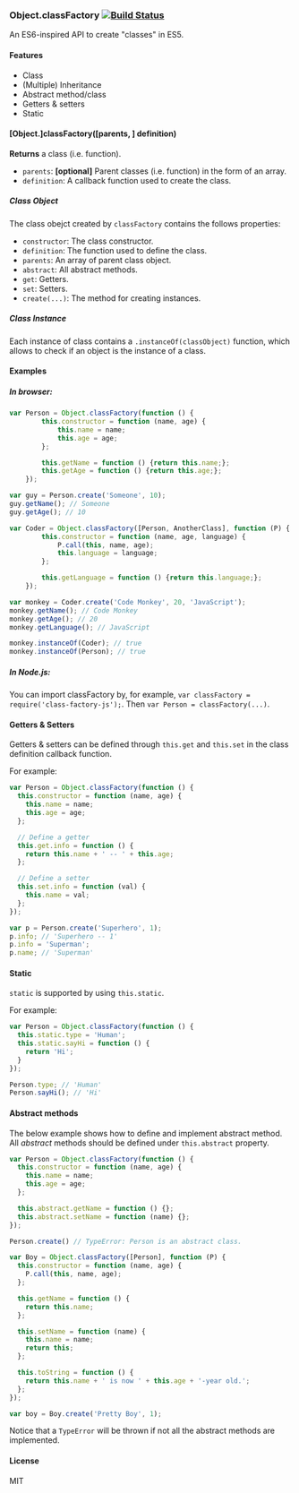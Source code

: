 ### Object.classFactory [![Build Status](https://travis-ci.org/hufyhang/classFactory-js.svg?branch=master)](https://travis-ci.org/hufyhang/classFactory-js)

An ES6-inspired API to create "classes" in ES5.

#### Features

+ Class
+ (Multiple) Inheritance
+ Abstract method/class
+ Getters & setters
+ Static

#### [Object.]classFactory([parents, ] definition)

__Returns__ a class (i.e. function).

+ `parents`: __[optional]__ Parent classes (i.e. function) in the form of an array.
+ `definition`: A callback function used to create the class.

##### Class Object

The class obejct created by `classFactory` contains the follows properties:

+ `constructor`: The class constructor.
+ `definition`: The function used to define the class.
+ `parents`: An array of parent class object.
+ `abstract`: All abstract methods.
+ `get`: Getters.
+ `set`: Setters.
+ `create(...)`: The method for creating instances.

##### Class Instance

Each instance of class contains a `.instanceOf(classObject)` function, which allows to check if an object is the instance of a class.

#### Examples

##### In browser:

~~~js
var Person = Object.classFactory(function () {
        this.constructor = function (name, age) {
            this.name = name;
            this.age = age;
        };

        this.getName = function () {return this.name;};
        this.getAge = function () {return this.age;};
    });

var guy = Person.create('Someone', 10);
guy.getName(); // Someone
guy.getAge(); // 10

var Coder = Object.classFactory([Person, AnotherClass], function (P) { // P becomes the shorthand of Person
        this.constructor = function (name, age, language) {
            P.call(this, name, age);
            this.language = language;
        };

        this.getLanguage = function () {return this.language;};
    });

var monkey = Coder.create('Code Monkey', 20, 'JavaScript');
monkey.getName(); // Code Monkey
monkey.getAge(); // 20
monkey.getLanguage(); // JavaScript

monkey.instanceOf(Coder); // true
monkey.instanceOf(Person); // true
~~~

##### In Node.js:

You can import classFactory by, for example, `var classFactory = require('class-factory-js');`. Then `var Person = classFactory(...)`.

#### Getters & Setters

Getters & setters can be defined through `this.get` and `this.set` in the class definition callback function.

For example:

~~~js
var Person = Object.classFactory(function () {
  this.constructor = function (name, age) {
    this.name = name;
    this.age = age;
  };

  // Define a getter
  this.get.info = function () {
    return this.name + ' -- ' + this.age;
  };

  // Define a setter
  this.set.info = function (val) {
    this.name = val;
  };
});

var p = Person.create('Superhero', 1);
p.info; // 'Superhero -- 1'
p.info = 'Superman';
p.name; // 'Superman'
~~~

#### Static

`static` is supported by using `this.static`.

For example:

~~~js
var Person = Object.classFactory(function () {
  this.static.type = 'Human';
  this.static.sayHi = function () {
    return 'Hi';
  }
});

Person.type; // 'Human'
Person.sayHi(); // 'Hi'
~~~

#### Abstract methods

The below example shows how to define and implement abstract method. All _abstract_ methods should be defined under `this.abstract` property.

~~~js
var Person = Object.classFactory(function () {
  this.constructor = function (name, age) {
    this.name = name;
    this.age = age;
  };

  this.abstract.getName = function () {};
  this.abstract.setName = function (name) {};
});

Person.create() // TypeError: Person is an abstract class.

var Boy = Object.classFactory([Person], function (P) {
  this.constructor = function (name, age) {
    P.call(this, name, age);
  };

  this.getName = function () {
    return this.name;
  };

  this.setName = function (name) {
    this.name = name;
    return this;
  };

  this.toString = function () {
    return this.name + ' is now ' + this.age + '-year old.';
  };
});

var boy = Boy.create('Pretty Boy', 1);
~~~

Notice that a `TypeError` will be thrown if not all the abstract methods are implemented.

#### License

MIT